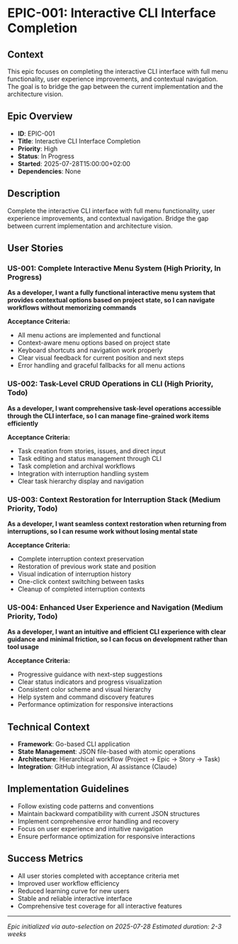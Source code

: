 # EPIC-001: Interactive CLI Interface Completion

## Context
This epic focuses on completing the interactive CLI interface with full menu functionality, user experience improvements, and contextual navigation. The goal is to bridge the gap between the current implementation and the architecture vision.

## Epic Overview
- **ID**: EPIC-001
- **Title**: Interactive CLI Interface Completion  
- **Priority**: High
- **Status**: In Progress
- **Started**: 2025-07-28T15:00:00+02:00
- **Dependencies**: None

## Description
Complete the interactive CLI interface with full menu functionality, user experience improvements, and contextual navigation. Bridge the gap between current implementation and architecture vision.

## User Stories

### US-001: Complete Interactive Menu System (High Priority, In Progress)
**As a developer, I want a fully functional interactive menu system that provides contextual options based on project state, so I can navigate workflows without memorizing commands**

**Acceptance Criteria:**
- All menu actions are implemented and functional
- Context-aware menu options based on project state
- Keyboard shortcuts and navigation work properly
- Clear visual feedback for current position and next steps
- Error handling and graceful fallbacks for all menu actions

### US-002: Task-Level CRUD Operations in CLI (High Priority, Todo)
**As a developer, I want comprehensive task-level operations accessible through the CLI interface, so I can manage fine-grained work items efficiently**

**Acceptance Criteria:**
- Task creation from stories, issues, and direct input
- Task editing and status management through CLI
- Task completion and archival workflows
- Integration with interruption handling system
- Clear task hierarchy display and navigation

### US-003: Context Restoration for Interruption Stack (Medium Priority, Todo)
**As a developer, I want seamless context restoration when returning from interruptions, so I can resume work without losing mental state**

**Acceptance Criteria:**
- Complete interruption context preservation
- Restoration of previous work state and position
- Visual indication of interruption history
- One-click context switching between tasks
- Cleanup of completed interruption contexts

### US-004: Enhanced User Experience and Navigation (Medium Priority, Todo)
**As a developer, I want an intuitive and efficient CLI experience with clear guidance and minimal friction, so I can focus on development rather than tool usage**

**Acceptance Criteria:**
- Progressive guidance with next-step suggestions
- Clear status indicators and progress visualization
- Consistent color scheme and visual hierarchy
- Help system and command discovery features
- Performance optimization for responsive interactions

## Technical Context
- **Framework**: Go-based CLI application
- **State Management**: JSON file-based with atomic operations
- **Architecture**: Hierarchical workflow (Project → Epic → Story → Task)
- **Integration**: GitHub integration, AI assistance (Claude)

## Implementation Guidelines
- Follow existing code patterns and conventions
- Maintain backward compatibility with current JSON structures
- Implement comprehensive error handling and recovery
- Focus on user experience and intuitive navigation
- Ensure performance optimization for responsive interactions

## Success Metrics
- All user stories completed with acceptance criteria met
- Improved user workflow efficiency
- Reduced learning curve for new users
- Stable and reliable interactive interface
- Comprehensive test coverage for all interactive features

---

*Epic initialized via auto-selection on 2025-07-28*
*Estimated duration: 2-3 weeks*
